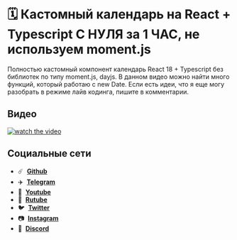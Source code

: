 # 🗓️ Кастомный календарь на React + Typescript С НУЛЯ за 1 ЧАС, не используем moment.js

Полностью кастомный компонент календарь React 18 + Typescript без библиотек по типу moment.js, dayjs. В данном видео можно найти много функций, который работаю с new Date. Если есть идеи, что я еще могу разобрать в режиме лайв кодинга, пишите в комментарии.

## Видео

[![watch the video](https://img.youtube.com/vi/B8F9_IVgipw/maxresdefault.jpg)](https://youtu.be/B8F9_IVgipw)

## Социальные сети

- :comet: &nbsp;**[Github](https://github.com/debabin)**
- :airplane: &nbsp;**[Telegram](https://t.me/techdnevnik)**
- :popcorn: &nbsp;**[Youtube](https://www.youtube.com/channel/UCYimO7BCUwdGiaCXlwG-rLw)**
- :popcorn: &nbsp;**[Rutube](https://rutube.ru/channel/24693196/)**
- :bird: &nbsp;**[Twitter](https://twitter.com/db_dzo)**
- :camera: &nbsp;**[Instagram](https://www.instagram.com/db_babin/)**
- :robot: &nbsp;**[Discord](https://discordapp.com/users/181376683046076416/)**
